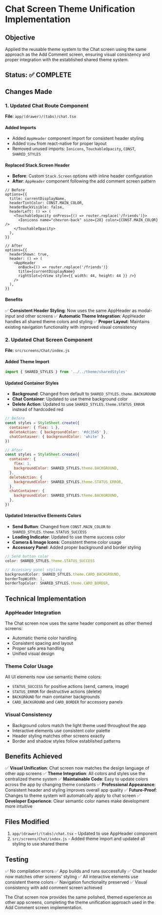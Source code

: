 # Chat Screen Theme Unification Implementation

## Objective

Applied the reusable theme system to the Chat screen using the same approach as the Add Comment screen, ensuring visual consistency and proper integration with the established shared theme system.

## Status: ✅ COMPLETE

## Changes Made

### 1. Updated Chat Route Component

**File**: `app/(drawer)/(tabs)/chat.tsx`

#### Added Imports

- Added `AppHeader` component import for consistent header styling
- Added `View` from react-native for proper layout
- Removed unused imports: `Ionicons`, `TouchableOpacity`, `CONST`, `SHARED_STYLES`

#### Replaced Stack.Screen Header

- **Before**: Custom `Stack.Screen` options with inline header configuration
- **After**: `AppHeader` component following the add comment screen pattern

```tsx
// Before
options={{
  title: currentDisplayName,
  headerTintColor: CONST.MAIN_COLOR,
  headerBackVisible: false,
  headerLeft: () => (
    <TouchableOpacity onPress={() => router.replace('/friends')}>
      <Ionicons name="chevron-back" size={28} color={CONST.MAIN_COLOR} />
    </TouchableOpacity>
  ),
}}

// After
options={{
  headerShown: true,
  header: () => (
    <AppHeader
      onBack={() => router.replace('/friends')}
      title={currentDisplayName}
      rightSlot={<View style={{ width: 44, height: 44 }} />}
    />
  ),
}}
```

#### Benefits

✅ **Consistent Header Styling**: Now uses the same AppHeader as modal-input and other screens
✅ **Automatic Theme Integration**: AppHeader handles all shared theme colors and styling
✅ **Proper Layout**: Maintains existing navigation functionality with improved visual consistency

### 2. Updated Chat Screen Component

**File**: `src/screens/Chat/index.js`

#### Added Theme Import

```javascript
import { SHARED_STYLES } from '../../theme/sharedStyles'
```

#### Updated Container Styles

- **Background**: Changed from default to `SHARED_STYLES.theme.BACKGROUND`
- **Chat Container**: Updated to use theme background color
- **Delete Action**: Updated to use `SHARED_STYLES.theme.STATUS_ERROR` instead of hardcoded red

```javascript
// Before
const styles = StyleSheet.create({
  container: { flex: 1 },
  deleteAction: { backgroundColor: '#dc3545' },
  chatContainer: { backgroundColor: 'white' },
})

// After
const styles = StyleSheet.create({
  container: {
    flex: 1,
    backgroundColor: SHARED_STYLES.theme.BACKGROUND,
  },
  deleteAction: {
    backgroundColor: SHARED_STYLES.theme.STATUS_ERROR,
  },
  chatContainer: {
    backgroundColor: SHARED_STYLES.theme.BACKGROUND,
  },
})
```

#### Updated Interactive Elements Colors

- **Send Button**: Changed from `CONST.MAIN_COLOR` to `SHARED_STYLES.theme.STATUS_SUCCESS`
- **Loading Indicator**: Updated to use theme success color
- **Camera & Image Icons**: Consistent theme color usage
- **Accessory Panel**: Added proper background and border styling

```javascript
// Send button color
color: SHARED_STYLES.theme.STATUS_SUCCESS

// Accessory panel styling
backgroundColor: SHARED_STYLES.theme.CARD_BACKGROUND,
borderTopWidth: 1,
borderTopColor: SHARED_STYLES.theme.CARD_BORDER,
```

## Technical Implementation

### AppHeader Integration

The Chat screen now uses the same header component as other themed screens:

- Automatic theme color handling
- Consistent spacing and layout
- Proper safe area handling
- Unified visual design

### Theme Color Usage

All UI elements now use semantic theme colors:

- `STATUS_SUCCESS` for positive actions (send, camera, image)
- `STATUS_ERROR` for destructive actions (delete)
- `BACKGROUND` for main container backgrounds
- `CARD_BACKGROUND` and `CARD_BORDER` for accessory panels

### Visual Consistency

- Background colors match the light theme used throughout the app
- Interactive elements use consistent color palette
- Header styling matches other screens exactly
- Border and shadow styles follow established patterns

## Benefits Achieved

✅ **Visual Unification**: Chat screen now matches the design language of other app screens
✅ **Theme Integration**: All colors and styles use the centralized theme system
✅ **Maintainable Code**: Easy to update colors across the app by changing theme constants
✅ **Professional Appearance**: Consistent header and styling improves overall app quality
✅ **Future-Proof**: Changes to theme system will automatically apply to chat screen
✅ **Developer Experience**: Clear semantic color names make development more intuitive

## Files Modified

1. `app/(drawer)/(tabs)/chat.tsx` - Updated to use AppHeader component
2. `src/screens/Chat/index.js` - Added theme import and updated all styling to use shared theme

## Testing

✅ No compilation errors
✅ App builds and runs successfully
✅ Chat header now matches other screens' styling
✅ All interactive elements use consistent theme colors
✅ Navigation functionality preserved
✅ Visual consistency with add comment screen achieved

The Chat screen now provides the same polished, themed experience as other app screens, completing the theme unification approach used in the Add Comment screen implementation.
